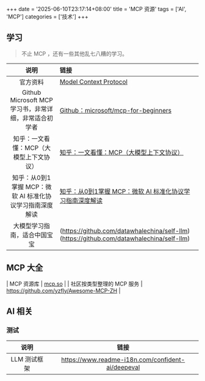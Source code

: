 +++
date = '2025-06-10T23:17:14+08:00'
title = 'MCP 资源'
tags = ['AI', 'MCP']
categories = ['技术']
+++

## 学习

> 不止 MCP ，还有一些其他乱七八糟的学习。

| 说明 | 链接 |
| :---: | :--- |
| 官方资料 | [Model Context Protocol](https://zhuanlan.zhihu.com/p/27327515233) | 
| Github Microsoft MCP 学习书，非常详细，非常适合初学者 | [Github：microsoft/mcp-for-beginners](https://github.com/microsoft/mcp-for-beginners) |
| 知乎：一文看懂：MCP（大模型上下文协议） | [知乎：一文看懂：MCP（大模型上下文协议）](https://zhuanlan.zhihu.com/p/27327515233) |
| 知乎：从0到1掌握 MCP：微软 AI 标准化协议学习指南深度解读 | [知乎：从0到1掌握 MCP：微软 AI 标准化协议学习指南深度解读](https://zhuanlan.zhihu.com/p/1914634098984615970) |
| 大模型学习指南，适合中国宝宝 | (https://github.com/datawhalechina/self-llm)(https://github.com/datawhalechina/self-llm) |


## MCP 大全
| MCP 资源库 | [mcp.so](mcp.so) |
| 社区按类型整理的 MCP 服务 | https://github.com/yzfly/Awesome-MCP-ZH |

## AI 相关

### 测试

| 说明 | 链接 |
| :---: | :---: |
| LLM 测试框架 | https://www.readme-i18n.com/confident-ai/deepeval |